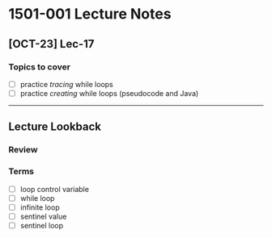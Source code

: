 # 1501-001 Lecture Notes

## [OCT-23] Lec-17

### Topics to cover

- [ ] practice _tracing_ while loops
- [ ] practice _creating_ while loops (pseudocode and Java)

---

## Lecture Lookback

### Review

### Terms

- [ ] loop control variable
- [ ] while loop
- [ ] infinite loop
- [ ] sentinel value
- [ ] sentinel loop
